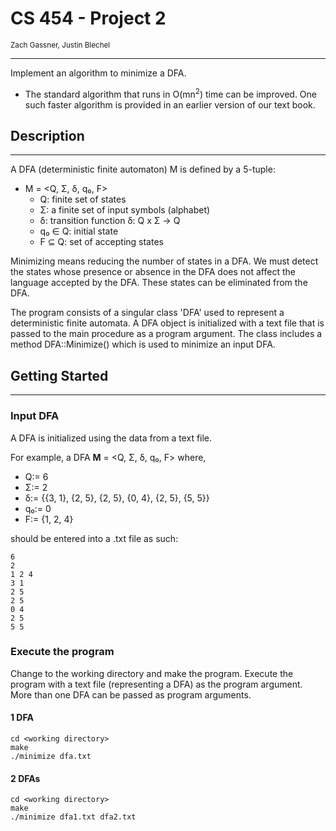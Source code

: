 # CS 454 - Project 2

<sub>Zach Gassner, Justin Blechel</sub>

---
Implement an algorithm to minimize a DFA.
*  The standard algorithm that runs in O(mn<sup>2</sup>) time can be improved. One such faster algorithm is provided in an earlier version of our text book.
## Description

---
A DFA (deterministic finite automaton) M is defined by a 5-tuple:
- M = <Q, Σ, δ, q₀, F>
    * Q: finite set of states
    * Σ: a finite set of input symbols (alphabet)
    * δ: transition function δ: Q x Σ -> Q
    * q₀ ∈ Q: initial state
    * F ⊆ Q: set of accepting states

Minimizing means reducing the number of states in a DFA.
We must detect the states whose presence or absence in the DFA does not affect the language accepted by the DFA. 
These states can be eliminated from the DFA.

The program consists of a singular class 'DFA' used to represent a deterministic finite automata. 
A DFA object is initialized with a text file that is passed to the main procedure as a program argument.
The class includes a method DFA::Minimize() which is used to minimize an input DFA.


## Getting Started

---
### Input DFA
A DFA is initialized using the data from a text file. 

For example, a DFA **M** = <Q, Σ, δ, q₀, F> where,
* Q:= 6
* Σ:= 2
* δ:= {{3, 1}, {2, 5}, {2, 5}, {0, 4}, {2, 5}, {5, 5}}
* q₀:= 0
* F:= {1, 2, 4}

should be entered into a .txt file as such:
```
6
2
1 2 4
3 1
2 5
2 5
0 4
2 5
5 5
```
### Execute the program
Change to the working directory and make the program. Execute the program with a text file (representing a DFA) as the program argument. More than one DFA can be passed as program arguments.
#### 1 DFA
```
cd <working directory>
make
./minimize dfa.txt
```
#### 2 DFAs
```
cd <working directory>
make
./minimize dfa1.txt dfa2.txt
```
